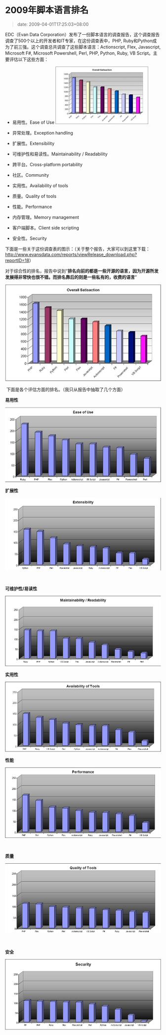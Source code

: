 # 2009年脚本语言排名
>date: 2009-04-01T17:25:03+08:00


EDC（Evan Data Corporation）发布了一份脚本语言的调查报告，这个调查报告调查了500个以上的开发者和IT专家，在这份调查表中，PHP, Ruby和Python成为了前三强。这个调查总共调查了这些脚本语言：Actionscript, Flex, Javascript, Microsoft F#, Microsoft Powershell, Perl, PHP, Python, Ruby, VB Script。主要评估以下这些方面：


- 易用性。Ease of Use [![overall](/assets/images/coolshell.cn/wp-content/uploads/2009/04/overall-300x185.jpg "overall")](/assets/images/coolshell.cn/wp-content/uploads/2009/04/overall.jpg)

- 异常处理。Exception handling

- 扩展性。Extensibility

- 可维护性和易读性。Maintainability / Readability

- 跨平台。Cross-platform portability

- 社区。Community

- 实用性。Availability of tools

- 质量。Quality of tools

- 性能。Performance

- 内存管理。Memory management

- 客户端脚本。Client side scripting

- 安全性。Security


下面是一些关于这份调查表的图示：（关于整个报告，大家可以到这里下载：<http://www.evansdata.com/reports/viewRelease_download.php?reportID=18>）


对于综合性的排名，报告中说到“**排名向前的都是一些开源的语言，因为开源所发发展得非常快也很不错。而排名靠后的则是一些私有的，收费的语言**”


[![overall](/assets/images/coolshell.cn/wp-content/uploads/2009/04/overall.jpg "overall")](/assets/images/coolshell.cn/wp-content/uploads/2009/04/overall.jpg)


 下面是各个评估方面的排名。（我只从报告中抽取了几个方面）


**易用性**


[![ease](/assets/images/coolshell.cn/wp-content/uploads/2009/04/ease.jpg "ease")](/assets/images/coolshell.cn/wp-content/uploads/2009/04/ease.jpg)


**扩展性**


[![extensibility](/assets/images/coolshell.cn/wp-content/uploads/2009/04/extensibility.jpg "extensibility")](/assets/images/coolshell.cn/wp-content/uploads/2009/04/extensibility.jpg)


 


**可维护性/易读性**


[![maintainability](/assets/images/coolshell.cn/wp-content/uploads/2009/04/maintainability.jpg "maintainability")](/assets/images/coolshell.cn/wp-content/uploads/2009/04/maintainability.jpg)


**实用性**


[![availability](/assets/images/coolshell.cn/wp-content/uploads/2009/04/availability.jpg "availability")](/assets/images/coolshell.cn/wp-content/uploads/2009/04/availability.jpg)


**性能**


[![performance](/assets/images/coolshell.cn/wp-content/uploads/2009/04/performance.jpg "performance")](/assets/images/coolshell.cn/wp-content/uploads/2009/04/performance.jpg)


 


**质量**


[![quality](/assets/images/coolshell.cn/wp-content/uploads/2009/04/quality.jpg "quality")](/assets/images/coolshell.cn/wp-content/uploads/2009/04/quality.jpg)


 


**安全**


[![security](/assets/images/coolshell.cn/wp-content/uploads/2009/04/security.jpg "security")](/assets/images/coolshell.cn/wp-content/uploads/2009/04/security.jpg)


